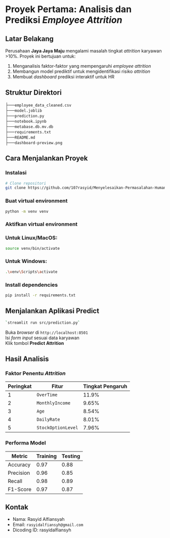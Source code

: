 # Proyek Pertama: Analisis dan Prediksi *Employee Attrition*

## Latar Belakang

Perusahaan **Jaya Jaya Maju** mengalami masalah tingkat *attrition* karyawan \>10%. Proyek ini bertujuan untuk:

1.  Menganalisis faktor-faktor yang mempengaruhi *employee attrition*
2.  Membangun model prediktif untuk mengidentifikasi risiko *attrition*
3.  Membuat *dashboard* prediksi interaktif untuk HR

## Struktur Direktori

├──`employee_data_cleaned.csv`\
├──`model.joblib`\
├──`prediction.py`\
├──`notebook.ipynb`\
├──`metabase.db.mv.db`\
├──`requirements.txt`\
├──`README.md`\
├──`dashboard-preview.png`

## Cara Menjalankan Proyek

### Instalasi

```bash
# Clone repositori
git clone https://github.com/107rasyid/Menyelesaikan-Permasalahan-Human-Resources
```

### Buat virtual environment
```bash
python -m venv venv
```

### Aktifkan virtual environment
### Untuk Linux/MacOS:
```bash
source venv/bin/activate
```

### Untuk Windows:
```bash
.\venv\Scripts\activate
```

### Install dependencies
```bash
pip install -r requirements.txt
```

## Menjalankan Aplikasi Predict
```bash
`streamlit run src/prediction.py`
```
Buka *browser* di `http://localhost:8501`\
Isi *form input* sesuai data karyawan\
Klik tombol **Predict Attrition**

## Hasil Analisis

### Faktor Penentu *Attrition*

| Peringkat | Fitur            | Tingkat Pengaruh |
| --------- | ---------------- | ---------------- |
| 1         | `OverTime`       | 11.9%            |
| 2         | `MonthlyIncome`  | 9.65%            |
| 3         | `Age`            | 8.54%            |
| 4         | `DailyRate`      | 8.01%            |
| 5         | `StockOptionLevel` | 7.96%            |

### Performa Model

| Metric    | Training | Testing |
| --------- | -------- | ------- |
| Accuracy  | 0.97     | 0.88    |
| Precision | 0.96     | 0.85    |
| Recall    | 0.98     | 0.89    |
| F1-Score  | 0.97     | 0.87    |

## Kontak

- Nama: Rasyid Alfiansyah
- Email: `rasyidalfiansyh@gmail.com`
- Dicoding ID: rasyidalfiansyh
